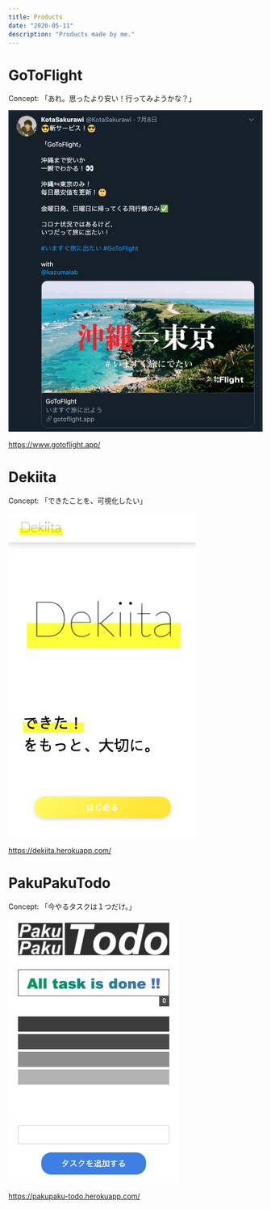 ```yaml
---
title: Products
date: "2020-05-11"
description: "Products made by me."
---
```


# GoToFlight

Concept: 「あれ。思ったより安い！行ってみようかな？」

![GotoFlight](./goto.png)

https://www.gotoflight.app/

# Dekiita

Concept: 「できたことを、可視化したい」

![Dekiita](./dekiita.png)

https://dekiita.herokuapp.com/

# PakuPakuTodo

Concept: 「今やるタスクは１つだけ。」

![PakuPaku](./pakupaku.png)

https://pakupaku-todo.herokuapp.com/
